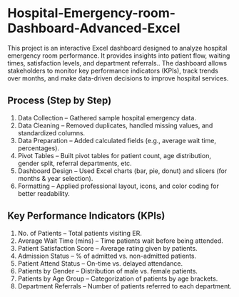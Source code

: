 # Hospital-Emergency-room-Dashboard-Advanced-Excel
This project is an interactive Excel dashboard designed to analyze hospital emergency room performance. It provides insights into patient flow, waiting times, satisfaction levels, and department referrals.. The dashboard allows stakeholders to monitor key performance indicators (KPIs), track trends over months, and make data-driven decisions to improve hospital services.

## Process (Step by Step)
1.	Data Collection – Gathered sample hospital emergency data.
2.	Data Cleaning – Removed duplicates, handled missing values, and standardized columns.
3.	Data Preparation – Added calculated fields (e.g., average wait time, percentages).
4.	Pivot Tables – Built pivot tables for patient count, age distribution, gender split, referral departments, etc.
5.	Dashboard Design – Used Excel charts (bar, pie, donut) and slicers (for months & year selection).
6.	Formatting – Applied professional layout, icons, and color coding for better readability.

## Key Performance Indicators (KPIs)
1.	No. of Patients – Total patients visiting ER.
2.	Average Wait Time (mins) – Time patients wait before being attended.
3.	Patient Satisfaction Score – Average rating given by patients.
4.	Admission Status – % of admitted vs. non-admitted patients.
5.	Patient Attend Status – On-time vs. delayed attendance.
6.	Patients by Gender – Distribution of male vs. female patients.
7.	Patients by Age Group – Categorization of patients by age brackets.
8.	Department Referrals – Number of patients referred to each department.
 
